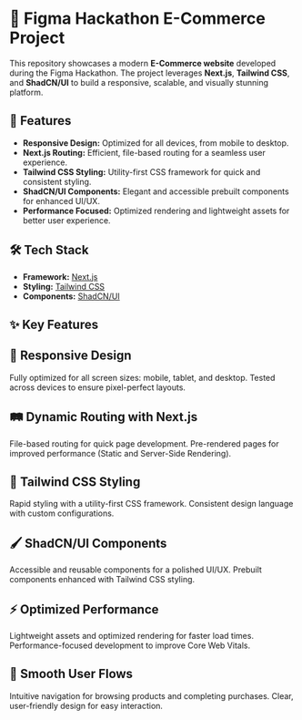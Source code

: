 # 🛒 Figma Hackathon E-Commerce Project

This repository showcases a modern **E-Commerce website** developed during the Figma Hackathon. The project leverages **Next.js**, **Tailwind CSS**, and **ShadCN/UI** to build a responsive, scalable, and visually stunning platform.

## 🚀 Features

- **Responsive Design:** Optimized for all devices, from mobile to desktop.
- **Next.js Routing:** Efficient, file-based routing for a seamless user experience.
- **Tailwind CSS Styling:** Utility-first CSS framework for quick and consistent styling.
- **ShadCN/UI Components:** Elegant and accessible prebuilt components for enhanced UI/UX.
- **Performance Focused:** Optimized rendering and lightweight assets for better user experience.

## 🛠️ Tech Stack

- **Framework:** [Next.js](https://nextjs.org/)
- **Styling:** [Tailwind CSS](https://tailwindcss.com/)
- **Components:** [ShadCN/UI](https://shadcn.dev/)

## ✨ Key Features
## 🚀 Responsive Design
Fully optimized for all screen sizes: mobile, tablet, and desktop.
Tested across devices to ensure pixel-perfect layouts.
## 🛤️ Dynamic Routing with Next.js
File-based routing for quick page development.
Pre-rendered pages for improved performance (Static and Server-Side Rendering).
## 🎨 Tailwind CSS Styling
Rapid styling with a utility-first CSS framework.
Consistent design language with custom configurations.
## 🖌️ ShadCN/UI Components
Accessible and reusable components for a polished UI/UX.
Prebuilt components enhanced with Tailwind CSS styling.
## ⚡ Optimized Performance
Lightweight assets and optimized rendering for faster load times.
Performance-focused development to improve Core Web Vitals.
## 🔄 Smooth User Flows
Intuitive navigation for browsing products and completing purchases.
Clear, user-friendly design for easy interaction.

